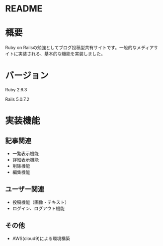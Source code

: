 # README
# 概要
Ruby on Railsの勉強としてブログ投稿型共有サイトです。一般的なメディアサイトに実装される、基本的な機能を実装しました。
# バージョン
Ruby 2.6.3

Rails 5.0.7.2
# 実装機能
## 記事関連
* 一覧表示機能
* 詳細表示機能
* 削除機能
* 編集機能
## ユーザー関連
* 投稿機能（画像・テキスト）
* ログイン、ログアウト機能
## その他
* AWS(cloud9)による環境構築